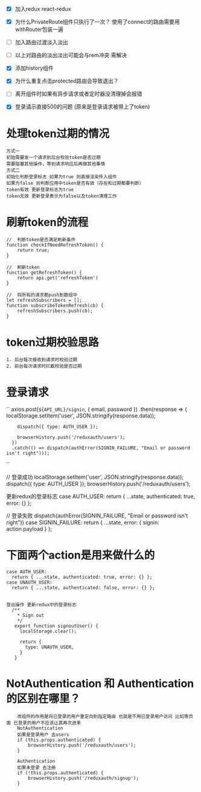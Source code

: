 - [x] 加入redux react-redux
- [x] 为什么PrivateRoute组件只执行了一次？ 使用了connect的路由需要用withRouter包装一遍
- [ ] 加入路由过渡淡入淡出
- [ ] 以上对路由的淡出淡出可能会与rem冲突 需解决
- [x] 添加history组件
- [x] 为什么重复点击protected路由会导致退出？
- [ ] 离开组件时如果有异步请求或者定时器没清理掉会报错
- [x] 登录请示直接500的问题 (原来是登录请求被带上了token)


# 处理token过期的情况
    方式一
    初始需要发一个请求到后台校验token是否过期
    需要阻塞其他操作，等到请求响应后再做其他事情
    方式二
    初始化判断登录标志 如果为true 则直接渲染传入组件
    如果为false 则判断应用中token是否有效（存在和过期都要判断）
    token有效 更新登录标志为true
    token无效 更新登录表示为false以及token清理工作

# 刷新token的流程

    //  判断token是否满足刷新条件
    function checkIfNeedRefreshToken() {
        return true;
    }

    //  刷新token
    function getRefreshToken() { 
        return api.get('refreshToken')
    }

    //  将所有的请求都push到数组中
    let refreshSubscribers = [];
    function subscribeTokenRefresh(cb) {
        refreshSubscribers.push(cb);
    }


# token过期校验思路
    1. 后台每次接收到请求时校验过期
    2. 前台每次请求时拦截校验是否过期


# 登录请求
``
    axios.post(`${API_URL}/signin`, { email, password })
      .then(response => {
        localStorage.setItem('user', JSON.stringify(response.data));

        dispatch({ type: AUTH_USER });

        browserHistory.push('/reduxauth/users');
      })
      .catch(() => dispatch(authError(SIGNIN_FAILURE, "Email or password isn't right")));
``

//  登录成功
localStorage.setItem('user', JSON.stringify(response.data));
dispatch({ type: AUTH_USER });
browserHistory.push('/reduxauth/users');

更新redux的登录标志
case AUTH_USER:
    return { ...state, authenticated: true, error: {} };

//  登录失败
dispatch(authError(SIGNIN_FAILURE, "Email or password isn't right"))
case SIGNIN_FAILURE:
    return { ...state, error: { signin: action.payload } };


# 下面两个action是用来做什么的
    case AUTH_USER:
      return { ...state, authenticated: true, error: {} };
    case UNAUTH_USER:
      return { ...state, authenticated: false, error: {} };


    登出操作 更新redux中的登录标志
      /**
        * Sign out
        */
       export function signoutUser() {
         localStorage.clear();

         return {
           type: UNAUTH_USER,
         }
       }


# NotAuthentication 和 Authentication的区别在哪里？
        改组件的作用是将已登录的用户重定向到指定路由 也就是不用已登录用户访问 比如等页面 已登录的用户不应该让其再次进来
        NotAuthentication
        如果是登录用户 去users
        if (this.props.authenticated) {
            browserHistory.push('/reduxauth/users');
        }

        Authentication
        如果未登录 去注册
        if (!this.props.authenticated) {
            browserHistory.push('/reduxauth/signup');
        }
